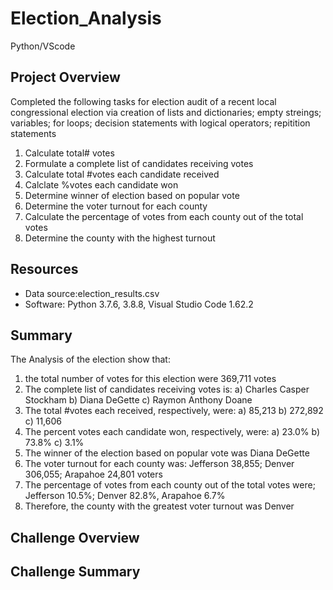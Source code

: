 # Election_Analysis
Python/VScode
## Project Overview
Completed the following tasks for election audit of a recent local congressional election via creation of lists and dictionaries; empty streings; variables; for loops; decision statements with logical operators; repitition statements

1. Calculate total# votes
2. Formulate a complete list of candidates receiving votes
3. Calculate total #votes each candidate received
4. Calclate %votes each candidate won
5. Determine winner of election based on popular vote
6. Determine the voter turnout for each county
7. Calculate the percentage of votes from each county out of the total votes
8. Determine the county with the highest turnout

## Resources
- Data source:election_results.csv
- Software: Python 3.7.6, 3.8.8, Visual Studio Code 1.62.2

## Summary
The Analysis of the election show that:
  1. the total number of votes for this election were 369,711 votes
  2. The complete list  of candidates receiving votes is:
      a) Charles Casper Stockham
      b) Diana DeGette
      c) Raymon Anthony Doane
  3. The total #votes each received, respectively, were:
      a) 85,213
      b) 272,892
      c) 11,606
  4. The percent votes each candidate won, respectively, were:
      a) 23.0%
      b) 73.8%
      c) 3.1%
  5. The winner of the election based on popular vote was Diana DeGette
  6. The voter turnout for each county was: Jefferson 38,855; Denver 306,055; Arapahoe 24,801 voters
  7. The percentage of votes from each county out of the total votes were; Jefferson 10.5%; Denver 82.8%, Arapahoe 6.7%
  8. Therefore, the county with the greatest voter turnout was Denver
      
## Challenge Overview

## Challenge Summary
